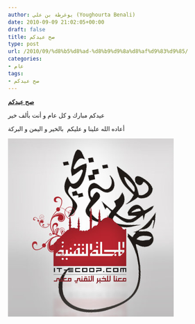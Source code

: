 ```yaml
---
author: يوغرطة بن علي (Youghourta Benali)
date: 2010-09-09 21:02:05+00:00
draft: false
title: صح عيدكم
type: post
url: /2010/09/%d8%b5%d8%ad-%d8%b9%d9%8a%d8%af%d9%83%d9%85/
categories:
- عام
tags:
- صح عيدكم
---
```


**[صح عيدكم](https://www.it-scoop.com/2010/09/صح-عيدكم/)**




عيدكم مبارك و كل عام و أنت بألف خير




أعاده الله علينا و عليكم  بالخير و اليمن و البركة




[![](it-scoop-3id.png)
](it-scoop-3id.png)
